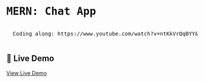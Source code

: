 <pre>
  <h1>MERN: Chat App </h1>
  Coding along: https://www.youtube.com/watch?v=ntKkVrQqBYY&t=15363s
  
</pre>

  ## 🔴 Live Demo
[View Live Demo](https://chat-app-h2d3.onrender.com/login)
